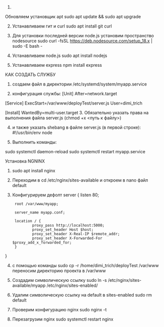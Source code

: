 1. 
Обновляем установщик apt
sudo apt update && sudo apt upgrade

2. Устанавливаем гит и curl
sudo apt install git curl

3. Для установки последней версии node.js установим пространство nodesource
sudo curl -fsSL https://deb.nodesource.com/setup_18.x | sudo -E bash -

4. Устанавливаем node.js
sudo apt install nodejs

5. Устанавливаем express
npm install express


КАК СОЗДАТЬ СЛУЖБУ

1. cоздаем файл в директории /etc/systemd/system/myapp.service

2. конфигурация службы:
[Unit]
After=network.target

[Service]
ExecStart=/var/www/deployTest/server.js
User=dimi_trich

[Install]
WantedBy=multi-user.target
3. Обязательно указать права на выполнения файла server.js (chmod +x <путь к файлу>)

4. и также указать shebang в файле server.js (в первой строке): #!/usr/bin/env node

5. Выполнить команды:

sudo systemctl daemon-reload
sudo systemctl restart myapp.service


Установка NGNINX

1. sudo apt install nginx

2. Переходим в cd /etc/nginx/sites-available и откроем в nano файл default

3. Конфигурируем дефолт 
server {
        listen 80;

        root /var/www/myapp;

        server_name myapp.conf;

        location / {
                proxy_pass http://localhost:5000;
                proxy_set_header Host $host;
                proxy_set_header X-Real-IP $remote_addr;
                proxy_set_header X-Forwarded-For $proxy_add_x_forwarded_for;
        }
}

4. с помощью команды sudo cp -r /home/dimi_trich/deployTest /var/www переносим директорию проекта в /var/www

5. Создадим символическую ссылку 
sudo ln -s /etc/nginx/sites-available/myapp /etc/nginx/sites-enabled/

6. Удалим символическую ссылку на default в sites-enabled
sudo rm default

7. Проверим конфигурацию nginx
sudo nginx -t

8. Перезагрузим nginx
sudo systemctl restart nginx





